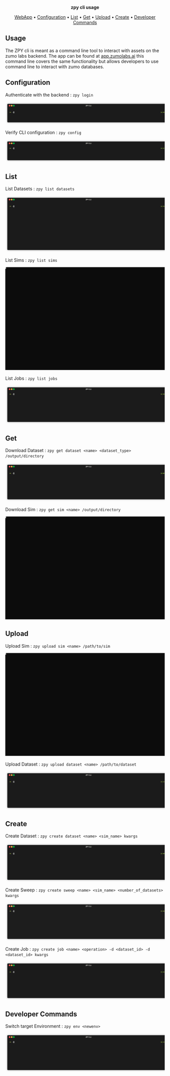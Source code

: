 <div align="center">

**zpy cli usage**

</div>

<p align="center">
  <a href="app.zumolabs.ai">WebApp</a> •
  <a href="#Configuration">Configuration</a> •
  <a href="#List">List</a> •
  <a href="#Get">Get</a> •
  <a href="#Upload">Upload</a> •
  <a href="#Create">Create</a> •
  <a href="#Developer Commands">Developer Commands</a>
</p>

## Usage

The ZPY cli is meant as a command line tool to interact with assets on the zumo labs backend. The app can be found at [app.zumolabs.ai](https://app.zumolabs.ai) this command line covers the same functionality but allows developers to use command line to interact with zumo databases.

## Configuration

Authenticate with the backend : ```zpy login```

<p align="center"><img src="gif/login.gif?raw=true"/></p>

Verify CLI configuration : ```zpy config```

<p align="center"><img src="gif/config.gif?raw=true"/></p>

## List

List Datasets : ```zpy list datasets```

<p align="center"><img src="gif/listdataset.gif?raw=true"/></p>

List Sims : ```zpy list sims```

<p align="center"><img src="gif/listsim.svg?raw=true"/></p>

List Jobs : ```zpy list jobs```

<p align="center"><img src="gif/listjob.gif?raw=true"/></p>

## Get

Download Dataset : ```zpy get dataset <name> <dataset_type> /output/directory```

<p align="center"><img src="gif/getdataset.gif?raw=true"/></p>

Download Sim : ```zpy get sim <name> /output/directory```

<p align="center"><img src="gif/getsim.svg?raw=true"/></p>

## Upload

Upload Sim : ```zpy upload sim <name> /path/to/sim```

<p align="center"><img src="gif/uploadsim.svg?raw=true"/></p>

Upload Dataset : ```zpy upload dataset <name> /path/to/dataset```

<p align="center"><img src="gif/uploaddataset.gif?raw=true"/></p>

## Create

Create Dataset : ```zpy create dataset <name> <sim_name> kwargs```

<p align="center"><img src="gif/createdataset.gif?raw=true"/></p>

Create Sweep : ```zpy create sweep <name> <sim_name> <number_of_datasets> kwargs```

<p align="center"><img src="gif/createsweep.gif?raw=true"/></p>

Create Job : ```zpy create job <name> <operation> -d <dataset_id> -d <dataset_id> kwargs```

<p align="center"><img src="gif/createjob.gif?raw=true"/></p>

## Developer Commands

Switch target Environment : ```zpy env <newenv>```

<p align="center"><img src="gif/env.gif?raw=true"/></p>
